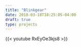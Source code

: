 ```yaml
---
title: "Blinkgear"
date: 2018-03-18T18:25:05-04:00
draft: true
type: projects
---
```


{{< youtube RxEyOe3kjs8 >}}